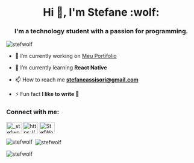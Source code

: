 <h1 align="center">Hi 👋, I'm Stefane :wolf:</h1>
<h3 align="center">I'm a technology student with a passion for programming.</h3>

<p align="left"> <img src="https://komarev.com/ghpvc/?username=stefwolf&label=Profile%20views&color=0e75b6&style=flat" alt="stefwolf" /> </p>

- 🔭 I’m currently working on [Meu Portifolio](https://github.com/StefWolf/Portifolio)

- 🌱 I’m currently learning **React Native**

- 📫 How to reach me **stefaneassisori@gmail.com**

- ⚡ Fun fact **I like to write :book:**

<h3 align="left">Connect with me:</h3>
<p align="left">
<a href="https://instagram.com/_stefwolf_" target="blank"><img align="center" src="https://raw.githubusercontent.com/rahuldkjain/github-profile-readme-generator/master/src/images/icons/Social/instagram.svg" alt="_stefwolf_" height="30" width="40" /></a>
<a href="https://www.youtube.com/c/stefwolf" target="blank"><img align="center" src="https://raw.githubusercontent.com/rahuldkjain/github-profile-readme-generator/master/src/images/icons/Social/youtube.svg" alt="https://www.youtube.com/channel/UCkYr72MDfFGTjjSUmnClg8w" height="30" width="40" /></a>
<a href="https://discord.gg/StefWolf Sensitivel Lotus Flower#3344" target="blank"><img align="center" src="https://raw.githubusercontent.com/rahuldkjain/github-profile-readme-generator/master/src/images/icons/Social/discord.svg" alt="StefWolf Sensitivel Lotus Flower#3344" height="30" width="40" /></a>
</p>


<p><img align="left" src="https://github-readme-stats.vercel.app/api/top-langs?username=stefwolf&show_icons=true&locale=en&layout=compact" alt="stefwolf" /></p>

<p>&nbsp;<img align="center" src="https://github-readme-stats.vercel.app/api?username=stefwolf&show_icons=true&locale=en" alt="stefwolf" /></p>

<p><img align="center" src="https://github-readme-streak-stats.herokuapp.com/?user=stefwolf&" alt="stefwolf" /></p>

